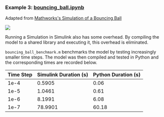 ### Example 3: [bouncing_ball.ipynb](https://nbviewer.jupyter.org/github/dapperfu/python_SimulinkDLL/blob/master/Example3/bouncing_ball.ipynb)

Adapted from [Mathworks's Simulation of a Bouncing Ball](https://www.mathworks.com/help/simulink/slref/simulation-of-a-bouncing-ball.html)

![](bouncing_ball.png)

Running a Simulation in Simulink also has some overhead. By compiling the model to a shared library and executing it, this overhead is eliminated. 

`bouncing_ball_benchmark.m` benchmarks the model by testing increasingly smaller time steps. The model was then compiled and tested in Python and the corresponding times are recorded below.

| Time Step | Simulink Duration (s) | Python Duration (s) |
| --------- | --------------------- | ------------------- |
| 1e-4      | 0.5905                | 0.06                |
| 1e-5      | 1.0461                | 0.61                |
| 1e-6      | 8.1991                | 6.08                |
| 1e-7      | 78.9901               | 60.18               |
